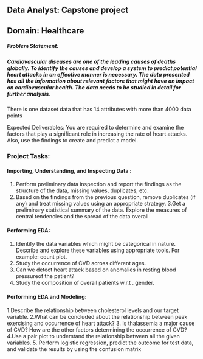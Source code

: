 ## Data Analyst: Capstone project
## Domain: Healthcare
##### Problem Statement:
##### Cardiovascular diseases are one of the leading causes of deaths globally. To identify the causes and develop a system to predict potential heart attacks in an effective manner is necessary. The data presented has all the information about relevant factors that might have an impact on cardiovascular health. The data needs to be studied in detail for further analysis.

There is one dataset data that has 14 attributes with more than 4000 data points

Expected Deliverables:
You are required to determine and examine the factors that play a significant role in increasing the rate of heart attacks. Also, use the findings to create and predict a model. 

### Project Tasks:
#### Importing, Understanding, and Inspecting Data :
1. Perform preliminary data inspection and report the findings as the structure of the data, missing values, duplicates, etc. 
2. Based on the findings from the previous question, remove duplicates (if any) and treat missing values using an appropriate strategy. 
3.Get a preliminary statistical summary of the data. Explore the measures of central tendencies and the spread of the data overall
#### Performing EDA:
1. Identify the data variables which might be categorical in nature. Describe and explore these variables using appropriate tools. For example: count plot. 
2. Study the occurrence of CVD across different ages. 
3. Can we detect heart attack based on anomalies in resting blood pressureof the patient? 
4. Study the composition of overall patients w.r.t . gender.
#### Performing EDA and Modeling:
1.Describe the relationship between cholesterol levels and our target variable.
2.What can be concluded about the relationship between peak exercising and occurrence of heart attack? 
3. Is thalassemia a major cause of CVD? How are the other factors determining the occurrence of CVD? 
4.Use a pair plot to understand the relationship between all the given variables. 
5. Perform logistic regression, predict the outcome for test data, and validate the results by using the confusion matrix

